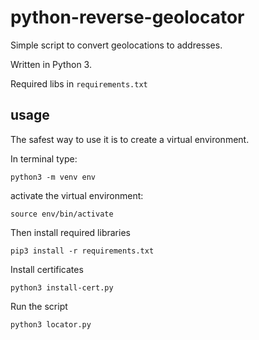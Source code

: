 # python-reverse-geolocator

Simple script to convert geolocations to addresses.

Written in Python 3.

Required libs in `requirements.txt`

## usage

The safest way to use it is to create a virtual environment.

In terminal type:

```shell
python3 -m venv env
```

activate the virtual environment:

```shell
source env/bin/activate
```

Then install required libraries

```shell
pip3 install -r requirements.txt
```

Install certificates

```shell
python3 install-cert.py
```

Run the script

```shell
python3 locator.py
```

